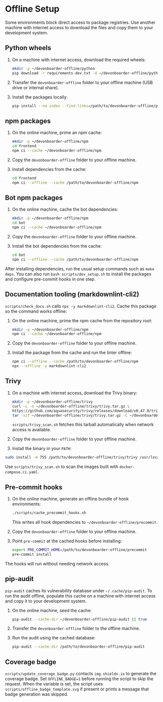 # Offline Setup

Some environments block direct access to package registries. Use another
machine with internet access to download the files and copy them to your
development system.

## Python wheels

1. On a machine with internet access, download the required wheels:

    ```bash
    mkdir -p ~/devonboarder-offline/python
    pip download -r requirements-dev.txt -d ~/devonboarder-offline/python
    ```

2. Transfer the `devonboarder-offline` folder to your offline machine (USB drive or internal share).

3. Install the packages locally:

    ```bash
    pip install --no-index --find-links=/path/to/devonboarder-offline/python -r requirements-dev.txt
    ```

## npm packages

1. On the online machine, prime an npm cache:

    ```bash
    mkdir -p ~/devonboarder-offline/npm
    cd frontend
    npm ci --cache ~/devonboarder-offline/npm
    ```

2. Copy the `devonboarder-offline` folder to your offline machine.

3. Install dependencies from the cache:

    ```bash
    cd frontend
    npm ci --offline --cache /path/to/devonboarder-offline/npm
    ```

## Bot npm packages

1. On the online machine, cache the bot dependencies:

    ```bash
    mkdir -p ~/devonboarder-offline/npm
    cd bot
    npm ci --cache ~/devonboarder-offline/npm
    ```

2. Copy the `devonboarder-offline` folder to your offline machine.

3. Install the bot dependencies from the cache:

    ```bash
    cd bot
    npm ci --offline --cache /path/to/devonboarder-offline/npm
    ```

After installing dependencies, run the usual setup commands such as `make deps`.
You can also run `bash scripts/dev_setup.sh` to install the packages and
configure pre-commit hooks in one step.

## Documentation tooling (markdownlint-cli2)

`scripts/check_docs.sh` calls `npx -y markdownlint-cli2`. Cache this package so the
command works offline:

1. On the online machine, prime the npm cache from the repository root:

    ```bash
    mkdir -p ~/devonboarder-offline/npm
    npm ci --cache ~/devonboarder-offline/npm
    ```

2. Copy the `devonboarder-offline` folder to your offline machine.

3. Install the package from the cache and run the linter offline:

    ```bash
    npm ci --offline --cache /path/to/devonboarder-offline/npm
    npx --offline -y markdownlint-cli2
    ```

## Trivy

1. On a machine with internet access, download the Trivy binary:

    ```bash
    mkdir -p ~/devonboarder-offline/trivy
    curl -L -o ~/devonboarder-offline/trivy/trivy.tar.gz \
    https://github.com/aquasecurity/trivy/releases/download/v0.47.0/trivy_0.47.0_Linux-64bit.tar.gz
    tar -xzf ~/devonboarder-offline/trivy/trivy.tar.gz -C ~/devonboarder-offline/trivy
    ```

    `scripts/trivy_scan.sh` fetches this tarball automatically when network access is available.

2. Copy the `devonboarder-offline` folder to your offline machine.

3. Install the binary in your `PATH`:

```bash
sudo install -m 755 /path/to/devonboarder-offline/trivy/trivy /usr/local/bin/trivy
```

Use `scripts/trivy_scan.sh` to scan the images built with `docker-compose.ci.yaml`.

## Pre-commit hooks

1. On the online machine, generate an offline bundle of hook environments:

    ```bash
    ./scripts/cache_precommit_hooks.sh
    ```

    This writes all hook dependencies to `~/devonboarder-offline/precommit`.

2. Copy the `devonboarder-offline` folder to your offline machine.

3. Point `pre-commit` at the cached hooks before installing:

    ```bash
    export PRE_COMMIT_HOME=/path/to/devonboarder-offline/precommit
    pre-commit install
    ```

The hooks will run without needing network access.

## pip-audit

`pip-audit` caches its vulnerability database under `~/.cache/pip-audit`. To run
the audit offline, populate this cache on a machine with internet access and
copy it to your development system.

1. On the online machine, seed the cache:

    ```bash
    pip-audit --cache-dir ~/devonboarder-offline/pip-audit || true
    ```

2. Transfer the `devonboarder-offline` folder to the offline machine.

3. Run the audit using the cached database:

    ```bash
    pip-audit --cache-dir /path/to/devonboarder-offline/pip-audit
    ```

## Coverage badge

`scripts/update_coverage_badge.py` contacts `img.shields.io` to generate the
coverage badge. Set `OFFLINE_BADGE=1` before running the script to skip the
request. When the variable is set, the script uses `scripts/offline_badge_template.svg`
if present or prints a message that badge generation was skipped.
